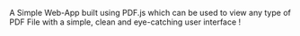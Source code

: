 A Simple Web-App built using PDF.js which can be used to view any type of PDF File with a simple, clean and eye-catching user interface !